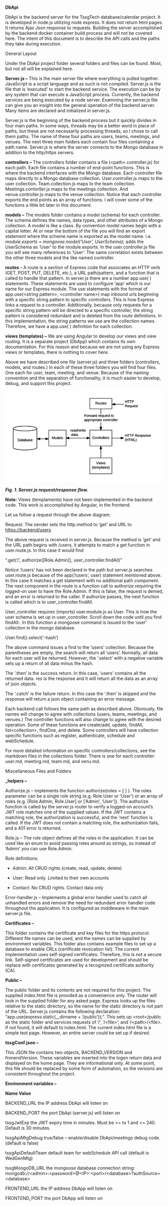 **DbApi**

DbApi is the backend server for the TssgTech database/calendar project. It is
developed in node.js utilizing node express. It does not return html pages. It
returns Ajax Json response to requests. Building the server accomplished by the
backend docker container build process and will not be covered here. The intent
of this document is to describe the API calls and the paths they take during
execution.

General Layout

Under the DbApi project folder several folders and files can be found. Most, but
not all will be explained here.

**Server.js –** This is the main server file where everything is pulled
together. JavaScript is a script language and as such is not compiled. Server.js
is the file that is ‘executed’ to start the backend service. The execution can
be by any system that can execute a JavaScript process. Currently, the backend
services are being executed by a node server. Examining the server.js file can
give you an insight into the general operation of the backend server. Many items
are declared and initialized in server.js.

Server.js is the beginning of the backend process but it quickly divides in four
main paths. In some ways, threads may be a better word in place of paths, but
these are not necessarily processing threads, so I chose to call them paths. The
name of these four paths are users, teams, meetings, and venues. The next three
main folders each contain four files containing a path name. Server.js is where
the server connects to the Mongo database in addition to the http/https servers.

**controllers –** The controllers folder contains a file
(\<path\>.controller.js) for each path. Each file contains a number of end-point
functions. This is where the backend interfaces with the Mongo database. Each
controller file maps directly to a Mongo database collection. User.controller.js
maps to the user collection. Team.collection.js maps to the team collection.
Meetings.contorller.js maps to the meetings collection. And venue.controller.js
maps to the venue collection. Notice that each controller exports the end points
as an array of functions. I will cover some of the functions a little bit later
in this document.

**models –** The models folder contains a model (schema) for each controller.
The schema defines the names, data types, and other attributes of a Mongo
collection. A model is like a class. By convention model names begin with a
capital letter. At or near the bottom of the file you will find an export
statement where the scheme name is exported as the model name. i.e.
*module.exports = mongoose.model(‘User’, UserSchema);* adds the UserSchema as
‘User’ to the module.exports. In the user.controller.js file you will see many
references to ‘User’. The same correlation exists between the other three models
and the like named controller.

**routes -** A route is a section of Express code that associates an HTTP verb
(GET, POST, PUT, DELETE, etc.), a URL path/pattern, and a function that is
called to handle that pattern. In server.js there are a number app.use( )
statements. These statements are used to configure ‘app’ which is our name for
our Express module. The use statements with the format of app.use(\<string
pattern\>, \<controller name\>) map inbound urls beginning with a specific
string pattern to specific controllers. This is how Express links a request to a
controller. Additionally, because only requests for a specific string pattern
will be directed to a specific controller, the string pattern is considered
redundant and is deleted from the route definitions. In this implementation, the
string patterns we use are the collection names. Therefore, we have a app.use( )
definition for each collection.

**views (templates) –** We are using Angular to develop our views and view
routing. It is a separate project (DbApp) which contains its own documentation.
For this reason and because we are not using any Express views or templates,
there is nothing to cover here.

Above we have described one file (server.js) and three folders (controllers,
models, and routes.) In each of these three folders you will find four files.
One each for user, team, meeting, and venue. Because of the naming convention
and the separation of functionality, it is much easier to develop, debug, and
support this project.

<img src="backend-flow.png"
     alt="Backend Flow Diagram"
     style="margin-right: 10px;" />

 ***Fig. 1. Server.js request/response flow.*** 

**Note:** Views (templaments) have not been implemented in the backend code. This work 
is accomplished by Angular, in the frontend.

Let us follow a request through the above diagram:

Request: The sender sets the http.method to ‘get’ and URL to
<https://backend/users>

The above request is received in server.js. Because the method is ‘get’ and the
URL path begins with /users, it attempts to match a get function in
user.route.js. In this case it would find

“.get(‘/’, authorize([Role.Admin]), user_controller.findAll)”

Notice ‘/users’ has not been declared in the path but server.js searches
user.route.js because of the app(‘/users’, user) statement mentioned above. In
this case it matches a get statement with no additional path component. The next
component in the route is a function call to authorize requiring the logged-on
user to have the Role.Admin. If this is false, the request is denied, and an
error is returned to the caller. If authorize passes, the next function is
called which is to user_controller.findAll.

User_controller requires (imports) user.module.js as User. This is how the user
schema is set up in user_controller. Scroll down the code until you find
findAll:. In this function a mongoose command is issued to the ‘user’ collection
in the mongo database.

User.find().select(‘-hash’)

The above command issues a find to the ‘users’ collection. Because the
parentheses are empty, the search will return all ‘users’. Normally, all data
for each user will be returned. However, the ‘.select’ with a negative variable
sets up a return of all data minus the hash.

The ‘.then’ is the success return. In this case, ‘users’ contains all the
returned data. res is the response and it will return all the data as an array
of json objects.

The ‘.catch’ is the failure return. In this case the ‘.then’ is skipped and the
response will return a json object containing an error message.

Each backend call follows the same path as described above. Obviously, file
names will change to agree with collections (users, teams, meetings, and
venues.) The controller functions will also change to agree with the desired
operation. Some of these functions are create/add, update, findAll,
list\<collection\>, findOne, and delete. Some controllers will have collection
specific functions such as register, authenticate, schedule and webSchedule.

For more detailed information on specific controllers/collections, see the markdown
files in the collections folder.  There is one for each controller: user.md, meeting.md, 
team.md, and venu.md.

Miscellaneous Files and Folders

**\_helpers –**

Authorize.js – implements the function authorize(roles = [ ] ). The roles
parameter can be a single role string (e.g. Role.User or ‘User’) or an array of
roles (e.g. [Role.Admin, Role.User] or [‘Admin’, ‘User’]). The authorize
function is called by the server.js router to verify a logged-on account’s JWT
role matches one of the supplied values. If the JWT contains a matching role,
the authorization is successful, and the ‘next’ function is called. If the JWT
does not contain a matching role, the authorization fails, and a 401 error is
returned.

Role.js – The role object defines all the roles in the application. It can be
used like an enum to avoid passing roles around as strings, so instead of
‘Admin’ you can use Role.Admin.

Role definitions:

-   Admin: All CRUD rights (create, read, update, delete)

-   User: Read only. Limited to their own accounts

-   Contact: No CRUD rights. Contact data only

Error-handler.js – Implements a global error handler used to catch all unhandled
errors and remove the need for redundant error handler code throughout the
application. It is configured as middleware in the main server.js file.

**Certificates –**

This folder contains the certificate and key files for the https protocol.
Different file names can be used, and the names can be supplied by environment
variables. This folder also contains example files to set up a database to
enable CRLs (certificate revocation list). The current implementation uses
self-signed certificates. Therefore, this is not a secure link. Self-signed
certificates are used for development and should be replace with certificates
generated by a recognized certificate authority (CA).

**Public –**

The public folder and its contents are not required for this project. The
supplied index.html file is provided as a convenience only. The router will look
in the supplied folder for any asked page. Express looks up the files relative
to the static directory, so the name for the static directory is not part of the
URL. Server.js contains the following declaration:
“app.use(express.static(__dirname + ‘/public’));”. This sets up \<root\>/public
as the static folder and services requests of ‘/’, ‘/\<file\>’, and
‘/\<path\>/\<file\>. If not found, it will default to index.html. The current
index.html file is a simple test page. However, an entire server could be set up
if desired.

**tssgConf.json –**

This JSON file contains two objects, BACKEND_VERSION and fronendVersion. These
variables are inserted into the logon return data and displayed on the home
page. They are informational only. At some point, this file should be replaced
by some form of automation, so the versions are consistent throughout the
project.

**Environment variables –**

**Name              Value**

BACKEND_URL         the IP address DbApi will listen on

BACKEND_PORT        the port DbApi (server.js) will listen on

tssgJwtExp          the JWT expiry time in minutes. Must be \>= to 1 and \<= 240. Default is 30 minutes.

tssgApiMtgDebug     true/false – enable/disable DbApi/meetings debug code. (default is false)

tssgApiDefaultTeam  default team for webSchedule API call (default is WedGenMtg)

tssgMongoDB_URL     the mongoose database connection string:
                    mongodb://\<admin\>:\<password\>\@\<IP\>:\<port\>/\<database\>?authSource=\<database\>

FRONTEND_URL        the IP address DbApp will listen on

FRONTEND_PORT       the port DbApp will listen on
